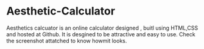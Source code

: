 # Aesthetic-Calculator
Aesthetics calcuator is an online calculator designed , buitl using HTML,CSS and hosted at Github. It is desgined to be attractive and easy to use.
Check the screenshot attatched to know howmit looks.

